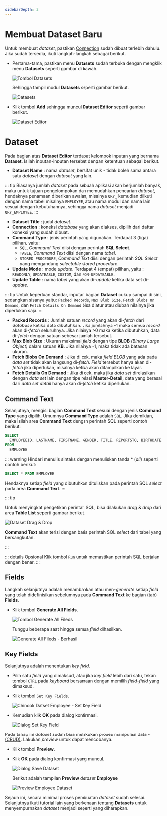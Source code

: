 ```yaml
---
sidebarDepth: 3
---
```


# Membuat Dataset Baru

Untuk membuat _dataset_, pastikan [Connection](../connections/) sudah dibuat terlebih dahulu. Jika sudah tersedia, ikuti langkah-langkah sebagai berikut.

- Pertama-tama, pastikan menu **Datasets** sudah terbuka dengan mengklik menu **Datasets** seperti gambar di bawah.

  ![Tombol Datasets](/images/btn-dts.png)

  Sehingga tampil modul **Datasets** seperti gambar berikut.

  ![Datasets](/images/app-datasets.png)

- Klik tombol **Add** sehingga muncul **Dataset Editor** seperti gambar berikut.

  ![Dataset Editor](/images/app-dataset-editor.png)

# Dataset

Pada bagian atas **Dataset Editor** terdapat kelompok inputan yang bernama **Dataset**. Isilah inputan-inputan tersebut dengan ketentuan sebagai berikut.

- **Dataset Name** : nama _dataset_, bersifat unik - tidak boleh sama antara satu _dataset_ dengan _dataset_ yang lain.

::: tip
Biasanya jumlah _dataset_ pada sebuah aplikasi akan berjumlah banyak, maka untuk tujuan pengelompokan dan memudahkan pencarian _dataset_, hendaknya penamaan diberikan awalan, misalnya `QRY_` kemudian diikuti dengan nama tabel misalnya `EMPLOYEE`, atau nama modul dan nama lain sesuai dengan kebutuhannya, sehingga nama _dataset_ menjadi `QRY_EMPLOYEE`.
:::

- **Dataset Title** : judul _dataset_.
- **Connection** : koneksi _database_ yang akan diakses, dipilih dari daftar koneksi yang sudah dibuat.
- **Command Type** : jenis perintah yang digunakan. Terdapat 3 (tiga) pilihan, yaitu:
  - `SQL`, _Command Text_ diisi dengan perintah **SQL Select**.
  - `TABLE`, _Command Text_ diisi dengan nama _tabel_.
  - `STORED PROCEDURE`, _Command Text_ diisi dengan perintah _SQL Select_ yang mengandung _selectable stored procedure_.
- **Update Mode** : mode _update_. Terdapat 4 (empat) pilihan, yaitu : `READONLY`, `UPDATEABLE`, `CUSTOM`, dan `NON-UPDATEABLE`.
- **Update Table** : nama _tabel_ yang akan di-_update_ ketika data set di-_update_.

::: tip
Untuk keperluan standar, inputan bagian **Dataset** cukup sampai di sini, sedangkan sisanya yaitu: `Packed Records`, `Max Blob Size`, `Fetch Blobs On Demand`, dan `Fetch Details On Demand` bisa diatur atau diubah nilainya jika diperlukan saja.
:::

- **Packed Records** : Jumlah satuan _record_ yang akan di-_fetch_ dari _database_ ketika data dibutuhkan. Jika jumlahnya -1 maka semua _record_ akan di-_fetch_ seluruhnya. Jika nilainya >0 maka ketika dibutuhkan, data di-_fetch_ dengan satuan sebesar jumlah tersebut.
- **Max Blob Size** : Ukuran maksimal _field_ dengan tipe **BLOB** _(Binary Large Object)_ dalam satuan **KB**. Jika nilainya -1, maka tidak ada batasan ukuran.
- **Fetch Blobs On Demand** : Jika di cek, maka _field BLOB_ yang ada pada _data set_ tidak akan langsung di-_fetch_. _Field_ tersebut hanya akan di-_fetch_ jika diperlukan, misalnya ketika akan ditampilkan ke layar.
- **Fetch Details On Demand** : Jika di cek, maka jika _data set_ direlasikan dengan _data set_ lain dengan tipe relasi **Master-Detail**, data yang berasal dari _data set detail_ hanya akan di-_fetch_ ketika diperlukan.

## Command Text

Selanjutnya, mengisi bagian **Command Text** sesuai dengan jenis **Command Type** yang dipilih. Umumnya **Command Type** adalah `SQL`. Jika demikian, maka isilah area **Command Text** dengan perintah SQL seperti contoh berikut:

```sql
SELECT
  EMPLOYEEID, LASTNAME, FIRSTNAME, GENDER, TITLE, REPORTSTO, BIRTHDATE, HIREDATE, ADDRESS, CITY, STATE, COUNTRY, POSTALCODE, PHONE, FAX, EMAIL, PHOTO
FROM
  EMPLOYEE
```

::: warning
Hindari menulis sintaks dengan menuliskan tanda \* (_all_) seperti contoh berikut:

```sql
SELECT * FROM EMPLOYEE
```

Hendaknya setiap _field_ yang dibutuhkan dituliskan pada perintah SQL _select_ pada area **Command Text**.
:::

::: tip

Untuk menyingkat pengetikan perintah SQL, bisa dilakukan _drag_ & _drop_ dari area **Table List** seperti gambar berikut.

![Dataset Drag & Drop](/images/dataset-drag-drop.png)

**Command Text** akan terisi dengan baris perintah SQL _select_ dari tabel yang bersangkutan.

:::

::: details Opsional
Klik tombol `Run` untuk memastikan perintah SQL berjalan dengan benar.
:::

## Fields

Langkah selanjutnya adalah menambahkan atau men-_generate_ setiap _field_ yang telah didefinisikan sebelumnya pada **Command Text** ke bagian (tab) **Fields**.

- Klik tombol **Generate All Fields**.

  ![Tombol Generate All Fileds](/images/btn-gen-all-fields.png)

  Tunggu beberapa saat hingga semua _field_ dihasilkan.

  ![Generate All Fileds - Berhasil](/images/dataset-fields-ter-generate.png)

## Key Fields

Selanjutnya adalah menentukan _key field_.

- Pilih satu _field_ yang dimaksud, atau jika _key field_ lebih dari satu, tekan tombol `CTRL` pada _keyboard_ bersamaan dengan memilih _field-field_ yang dimaksud.

- Klik tombol `Set Key Fields`.

  ![Chinook Datset Employee - Set Key Field](/images/chinook-dataset-set-key.png)

- Kemudian klik **OK** pada dialog konfirmasi.

  ![Dialog Set Key Field](/images/dialog-set-key-fields.png)

Pada tahap ini _dataset_ sudah bisa melakukan proses manipulasi data - <a href="https://en.wikipedia.org/wiki/Create,_read,_update_and_delete" target="_blank">(CRUD)</a>. Lakukan _preview_ untuk dapat mencobanya.

- Klik tombol **Preview**.
- Klik **OK** pada dialog konfirmasi yang muncul.

  ![Dialog Save Dataset](/images/dialog-save-dataset.png)

  Berikut adalah tampilan **Preview** _dataset_ **Employee**

  ![Preview Employee Dataset](/images/chinook-preview-employee-dataset.png)

Sejauh ini, secara minimal proses pembuatan _dataset_ sudah selesai. Selanjutnya ikuti tutorial lain yang berkenaan tentang **Datasets** untuk menyempurnakan _dataset_ menjadi seperti yang diharapkan.
